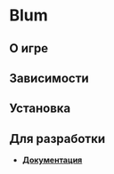 # Blum

## О игре

## Зависимости

## Установка

## Для разработки
* [**Документация**](./docs/html)
